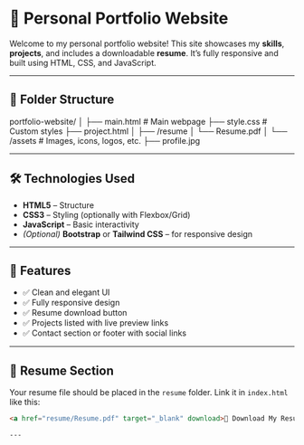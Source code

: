 # 🌟 Personal Portfolio Website

Welcome to my personal portfolio website! This site showcases my **skills**, **projects**, and includes a downloadable **resume**. It’s fully responsive and built using HTML, CSS, and JavaScript.

---

## 📁 Folder Structure

portfolio-website/
│
├── main.html # Main webpage
├── style.css # Custom styles
├── project.html
│
├── /resume 
│ └── Resume.pdf
│
└── /assets # Images, icons, logos, etc.
├── profile.jpg


---

## 🛠️ Technologies Used

- **HTML5** – Structure
- **CSS3** – Styling (optionally with Flexbox/Grid)
- **JavaScript** – Basic interactivity
- *(Optional)* **Bootstrap** or **Tailwind CSS** – for responsive design

---

## 🚀 Features

- ✅ Clean and elegant UI
- ✅ Fully responsive design
- ✅ Resume download button
- ✅ Projects listed with live preview links
- ✅ Contact section or footer with social links

---

## 📂 Resume Section

Your resume file should be placed in the `resume` folder. Link it in `index.html` like this:

```html
<a href="resume/Resume.pdf" target="_blank" download>📄 Download My Resume</a>

---




